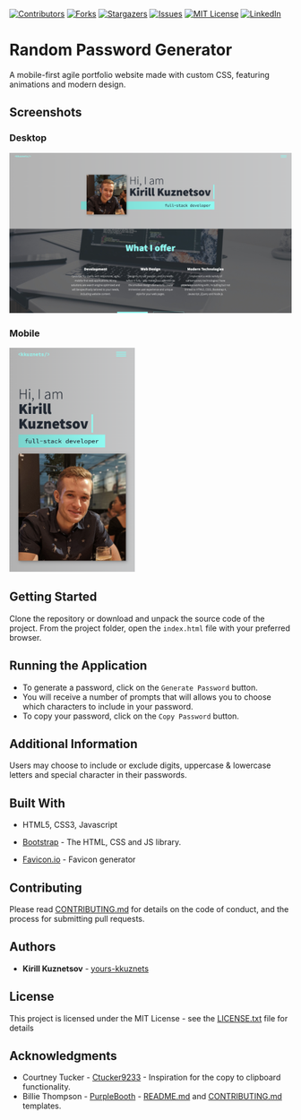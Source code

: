 [contributors-shield]: https://img.shields.io/github/contributors/yours-kkuznets/Custom-CSS-Portfolio.svg?style=flat-square
[contributors-url]: https://github.com/yours-kkuznets/Custom-CSS-Portfolio/graphs/contributors
[forks-shield]: https://img.shields.io/github/forks/yours-kkuznets/Custom-CSS-Portfolio.svg?style=flat-square
[forks-url]: https://github.com/othneildrew/yours-kkuznets/Custom-CSS-Portfolio/network/members
[stars-shield]: https://img.shields.io/github/stars/yours-kkuznets/Custom-CSS-Portfolio.svg?style=flat-square
[stars-url]: https://github.com/yours-kkuznets/Custom-CSS-Portfolio/stargazers
[issues-shield]: https://img.shields.io/github/issues/yours-kkuznets/Custom-CSS-Portfolio.svg?style=flat-square
[issues-url]: https://github.com/yours-kkuznets/Custom-CSS-Portfolio/issues
[license-shield]: https://img.shields.io/github/license/yours-kkuznets/Custom-CSS-Portfolio.svg?style=flat-square
[license-url]: https://github.com/yours-kkuznets/Custom-CSS-Portfolio/blob/master/LICENSE.txt
[linkedin-shield]: https://img.shields.io/badge/-LinkedIn-black.svg?style=flat-square&logo=linkedin&colorB=555
[linkedin-url]: https://linkedin.com/in/yourskkuznets

[![Contributors][contributors-shield]][contributors-url] [![Forks][forks-shield]][forks-url] [![Stargazers][stars-shield]][stars-url] [![Issues][issues-shield]][issues-url] [![MIT License][license-shield]][license-url] [![LinkedIn][linkedin-shield]][linkedin-url]

# Random Password Generator

A mobile-first agile portfolio website made with custom CSS, featuring animations and modern design.

## Screenshots

### Desktop

<img src="assets/img/desktop.png" alt="Custom CSS portfolio website desktop screenshot"/>

### Mobile

<img src="assets/img/mobile.png" height="400" alt="Custom CSS portfolio website mobile screenshot"/>

## Getting Started

Clone the repository or download and unpack the source code of the project. From the project folder, open the `index.html` file with your preferred browser.

## Running the Application

- To generate a password, click on the `Generate Password` button.
- You will receive a number of prompts that will allows you to choose which characters to include in your password.
- To copy your password, click on the `Copy Password` button.

## Additional Information

Users may choose to include or exclude digits, uppercase & lowercase letters and special character in their passwords.

## Built With

- HTML5, CSS3, Javascript

- [Bootstrap](https://getbootstrap.com/) - The HTML, CSS and JS library.

- [Favicon.io](https://favicon.io/) - Favicon generator

## Contributing

Please read [CONTRIBUTING.md](https://github.com/yours-kkuznets/Random-Password-Generator/blob/master/CONTRIBUTING.md) for details on the code of conduct, and the process for submitting pull requests.

## Authors

- **Kirill Kuznetsov** - [yours-kkuznets](https://github.com/yours-kkuznets)

## License

This project is licensed under the MIT License - see the [LICENSE.txt](https://github.com/yours-kkuznets/Random-Password-Generator/blob/master/LICENSE.txt) file for details

## Acknowledgments

- Courtney Tucker - [Ctucker9233](https://github.com/Ctucker9233) - Inspiration for the copy to clipboard functionality.
- Billie Thompson - [PurpleBooth](https://gist.github.com/PurpleBooth) - [README.md](https://gist.github.com/PurpleBooth/109311bb0361f32d87a2) and [CONTRIBUTING.md](https://gist.github.com/PurpleBooth/b24679402957c63ec426) templates.
